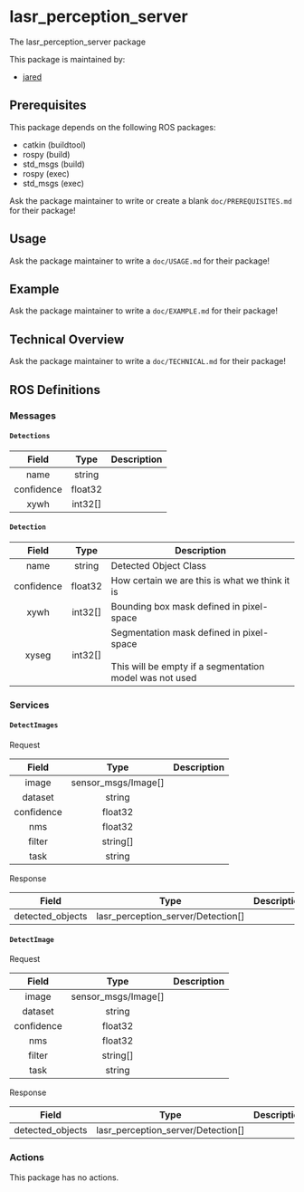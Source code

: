 # lasr_perception_server

The lasr_perception_server package

This package is maintained by:
- [jared](jared@todo.todo)

## Prerequisites

This package depends on the following ROS packages:
- catkin (buildtool)
- rospy (build)
- std_msgs (build)
- rospy (exec)
- std_msgs (exec)

Ask the package maintainer to write or create a blank `doc/PREREQUISITES.md` for their package!

## Usage

Ask the package maintainer to write a `doc/USAGE.md` for their package!

## Example

Ask the package maintainer to write a `doc/EXAMPLE.md` for their package!

## Technical Overview

Ask the package maintainer to write a `doc/TECHNICAL.md` for their package!

## ROS Definitions

### Messages

#### `Detections`

| Field | Type | Description |
|:-:|:-:|---|
| name | string |  |
| confidence | float32 |  |
| xywh | int32[] |  |

#### `Detection`

| Field | Type | Description |
|:-:|:-:|---|
| name | string | Detected Object Class |
| confidence | float32 | How certain we are this is what we think it is |
| xywh | int32[] | Bounding box mask defined in pixel-space |
| xyseg | int32[] | Segmentation mask defined in pixel-space<br><br>This will be empty if a segmentation model was not used |


### Services

#### `DetectImages`

Request

| Field | Type | Description |
|:-:|:-:|---|
| image | sensor_msgs/Image[] |  |
| dataset | string |  |
| confidence | float32 |  |
| nms | float32 |  |
| filter | string[] |  |
| task | string |  |

Response

| Field | Type | Description |
|:-:|:-:|---|
| detected_objects | lasr_perception_server/Detection[] |  |

#### `DetectImage`

Request

| Field | Type | Description |
|:-:|:-:|---|
| image | sensor_msgs/Image[] |  |
| dataset | string |  |
| confidence | float32 |  |
| nms | float32 |  |
| filter | string[] |  |
| task | string |  |

Response

| Field | Type | Description |
|:-:|:-:|---|
| detected_objects | lasr_perception_server/Detection[] |  |


### Actions

This package has no actions.
